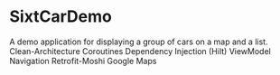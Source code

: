 # SixtCarDemo
A demo application for displaying a group of cars on a map and a list.
Clean-Architecture
Coroutines
Dependency Injection (Hilt)
ViewModel
Navigation
Retrofit-Moshi
Google Maps